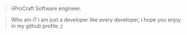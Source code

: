 > iiProCraft
Software engineer.

> Who am i?
i am just a developer like every developer, i hope you enjoy in my github profile ;)
